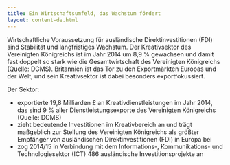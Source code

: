 ```yaml
---
title: Ein Wirtschaftsumfeld, das Wachstum fördert
layout: content-de.html
--- 
```


Wirtschaftliche Voraussetzung für ausländische Direktinvestitionen (FDI) sind Stabilität und langfristiges Wachstum. Der Kreativsektor des Vereinigten Königreichs ist im Jahr 2014 um 8,9 % gewachsen und damit fast doppelt so stark wie die Gesamtwirtschaft des Vereinigten Königreichs (Quelle: DCMS). Britannien ist das Tor zu den Exportmärkten Europas und der Welt, und sein Kreativsektor ist dabei besonders exportfokussiert.

Der Sektor:

- exportierte 19,8 Milliarden £ an Kreativdienstleistungen im Jahr 2014, das sind 9 % aller Dienstleistungsexporte des Vereinigten Königreichs (Quelle: DCMS)
- zieht bedeutende Investitionen im Kreativbereich an und trägt maßgeblich zur Stellung des Vereinigten Königreichs als größter Empfänger von ausländischen Direktinvestitionen (FDI) in Europa bei
- zog 2014/15 in Verbindung mit dem Informations-, Kommunikations- und Technologiesektor (ICT) 486 ausländische Investitionsprojekte an